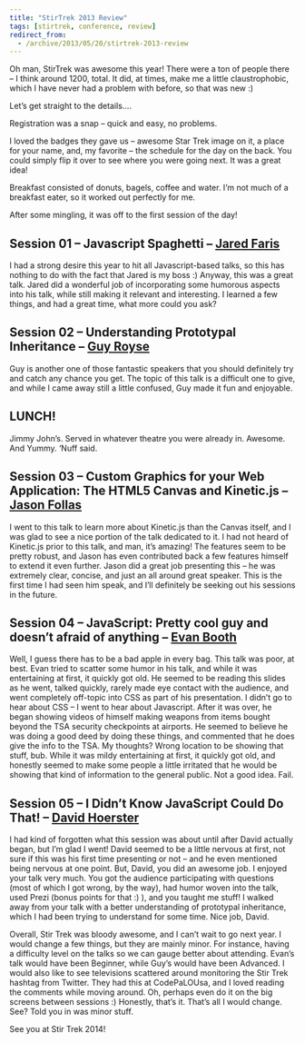 ```yaml
---
title: "StirTrek 2013 Review"
tags: [stirtrek, conference, review]
redirect_from:
  - /archive/2013/05/20/stirtrek-2013-review
---
```


Oh man, StirTrek was awesome this year! There were a ton of people there – I think around 1200, total. It did, at times, make me a little claustrophobic, which I have never had a problem with before, so that was new  :)

Let’s get straight to the details….

Registration was a snap – quick and easy, no problems.

I loved the badges they gave us – awesome Star Trek image on it, a place for your name, and, my favorite – the schedule for the day on the back. You could simply flip it over to see where you were going next. It was a great idea!

Breakfast consisted of donuts, bagels, coffee and water. I’m not much of a breakfast eater, so it worked out perfectly for me.

After some mingling, it was off to the first session of the day!

## Session 01 – Javascript Spaghetti – [Jared Faris](https://www.twitter.com/jaredthenerd)
I had a strong desire this year to hit all Javascript-based talks, so this has nothing to do with the fact that Jared is my boss :) Anyway, this was a great talk. Jared did a wonderful job of incorporating some humorous aspects into his talk, while still making it relevant and interesting. I learned a few things, and had a great time, what more could you ask?

## Session 02 – Understanding Prototypal Inheritance – [Guy Royse](https://www.twitter.com/guyroyse)
Guy is another one of those fantastic speakers that you should definitely try and catch any chance you get. The topic of this talk is a difficult one to give, and while I came away still a little confused, Guy made it fun and enjoyable.

## LUNCH!
Jimmy John’s. Served in whatever theatre you were already in. Awesome. And Yummy. ‘Nuff said.

## Session 03 – Custom Graphics for your Web Application: The HTML5 Canvas and Kinetic.js – [Jason Follas](https://www.twitter.com/jfollas)
I went to this talk to learn more about Kinetic.js than the Canvas itself, and I was glad to see a nice portion of the talk dedicated to it. I had not heard of Kinetic.js prior to this talk, and man, it’s amazing! The features seem to be pretty robust, and Jason has even contributed back a few features himself to extend it even further. Jason did a great job presenting this – he was extremely clear, concise, and just an all around great speaker. This is the first time I had seen him speak, and I’ll definitely be seeking out his sessions in the future.

## Session 04 – JavaScript: Pretty cool guy and doesn’t afraid of anything – [Evan Booth](https://www.twitter.com/evanbooth)
Well, I guess there has to be a bad apple in every bag. This talk was poor, at best. Evan tried to scatter some humor in his talk, and while it was entertaining at first, it quickly got old. He seemed to be reading this slides as he went, talked quickly, rarely made eye contact with the audience, and went completely off-topic into CSS as part of his presentation. I didn’t go to hear about CSS – I went to hear about Javascript. After it was over, he began showing videos of himself making weapons from items bought beyond the TSA security checkpoints at airports. He seemed to believe he was doing a good deed by doing these things, and commented that he does give the info to the TSA. My thoughts? Wrong location to be showing that stuff, bub. While it was mildy entertaining at first, it quickly got old, and honestly seemed to make some people a little irritated that he would be showing that kind of information to the general public. Not a good idea. Fail.

## Session 05 – I Didn’t Know JavaScript Could Do That! – [David Hoerster](https://www.twitter.com/davidhoerster)
I had kind of forgotten what this session was about until after David actually began, but I’m glad I went! David seemed to be a little nervous at first, not sure if this was his first time presenting or not – and he even mentioned being nervous at one point. But, David, you did an awesome job. I enjoyed your talk very much. You got the audience participating with questions (most of which I got wrong, by the way), had humor woven into the talk, used Prezi (bonus points for that :) ), and you taught me stuff! I walked away from your talk with a better understanding of prototypal inheritance, which I had been trying to understand for some time. Nice job, David.

Overall, Stir Trek was bloody awesome, and I can’t wait to go next year. I would change a few things, but they are mainly minor. For instance, having a difficulty level on the talks so we can gauge better about attending. Evan’s talk would have been Beginner, while Guy’s would have been Advanced. I would also like to see televisions scattered around monitoring the Stir Trek hashtag from Twitter. They had this at CodePaLOUsa, and I loved reading the comments while moving around. Oh, perhaps even do it on the big screens between sessions :) Honestly, that’s it. That’s all I would change. See? Told you in was minor stuff.

See you at Stir Trek 2014!